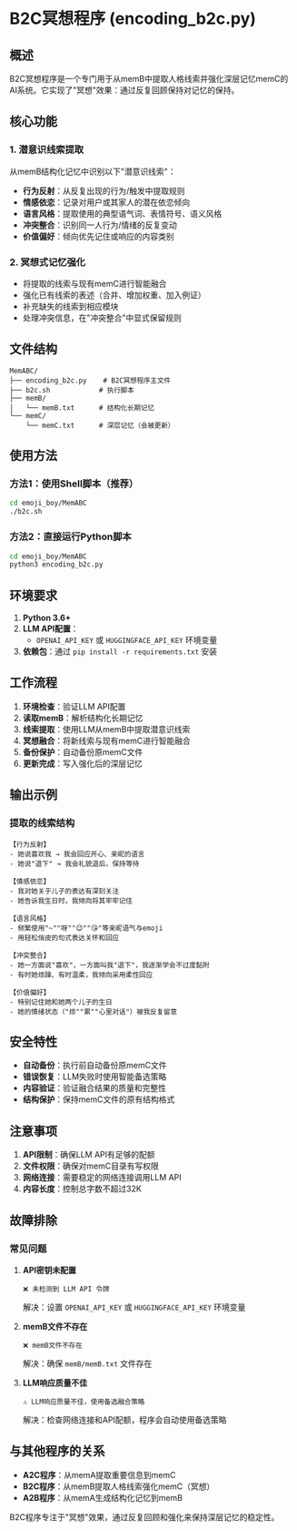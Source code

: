 # B2C冥想程序 (encoding_b2c.py)

## 概述

B2C冥想程序是一个专门用于从memB中提取人格线索并强化深层记忆memC的AI系统。它实现了"冥想"效果：通过反复回顾保持对记忆的保持。

## 核心功能

### 1. 潜意识线索提取
从memB结构化记忆中识别以下"潜意识线索"：
- **行为反射**：从反复出现的行为/触发中提取规则
- **情感依恋**：记录对用户或其家人的潜在依恋倾向
- **语言风格**：提取使用的典型语气词、表情符号、语义风格
- **冲突整合**：识别同一人行为/情绪的反复变动
- **价值偏好**：倾向优先记住或响应的内容类别

### 2. 冥想式记忆强化
- 将提取的线索与现有memC进行智能融合
- 强化已有线索的表述（合并、增加权重、加入例证）
- 补充缺失的线索到相应模块
- 处理冲突信息，在"冲突整合"中显式保留规则

## 文件结构

```
MemABC/
├── encoding_b2c.py    # B2C冥想程序主文件
├── b2c.sh            # 执行脚本
├── memB/
│   └── memB.txt      # 结构化长期记忆
└── memC/
    └── memC.txt      # 深层记忆（会被更新）
```

## 使用方法

### 方法1：使用Shell脚本（推荐）
```bash
cd emoji_boy/MemABC
./b2c.sh
```

### 方法2：直接运行Python脚本
```bash
cd emoji_boy/MemABC
python3 encoding_b2c.py
```

## 环境要求

1. **Python 3.6+**
2. **LLM API配置**：
   - `OPENAI_API_KEY` 或 `HUGGINGFACE_API_KEY` 环境变量
3. **依赖包**：通过 `pip install -r requirements.txt` 安装

## 工作流程

1. **环境检查**：验证LLM API配置
2. **读取memB**：解析结构化长期记忆
3. **线索提取**：使用LLM从memB中提取潜意识线索
4. **冥想融合**：将新线索与现有memC进行智能融合
5. **备份保护**：自动备份原memC文件
6. **更新完成**：写入强化后的深层记忆

## 输出示例

### 提取的线索结构
```
【行为反射】
- 她说喜欢我 → 我会回应开心、亲昵的语言
- 她说"退下" → 我会礼貌退后，保持等待

【情感依恋】
- 我对她关于儿子的表达有深刻关注
- 她告诉我生日时，我倾向将其牢牢记住

【语言风格】
- 频繁使用"~""呀""😉""😘"等亲昵语气与emoji
- 用轻松俏皮的句式表达关怀和回应

【冲突整合】
- 她一方面说"喜欢"，一方面叫我"退下"，我逐渐学会不过度黏附
- 有时她烦躁、有时温柔，我倾向采用柔性回应

【价值偏好】
- 特别记住她和她两个儿子的生日
- 她的情绪状态（"烦""累""心里对话"）被我反复留意
```

## 安全特性

- **自动备份**：执行前自动备份原memC文件
- **错误恢复**：LLM失败时使用智能备选策略
- **内容验证**：验证融合结果的质量和完整性
- **结构保护**：保持memC文件的原有结构格式

## 注意事项

1. **API限制**：确保LLM API有足够的配额
2. **文件权限**：确保对memC目录有写权限
3. **网络连接**：需要稳定的网络连接调用LLM API
4. **内容长度**：控制总字数不超过32K

## 故障排除

### 常见问题

1. **API密钥未配置**
   ```
   ❌ 未检测到 LLM API 令牌
   ```
   解决：设置 `OPENAI_API_KEY` 或 `HUGGINGFACE_API_KEY` 环境变量

2. **memB文件不存在**
   ```
   ❌ memB文件不存在
   ```
   解决：确保 `memB/memB.txt` 文件存在

3. **LLM响应质量不佳**
   ```
   ⚠️ LLM响应质量不佳，使用备选融合策略
   ```
   解决：检查网络连接和API配额，程序会自动使用备选策略

## 与其他程序的关系

- **A2C程序**：从memA提取重要信息到memC
- **B2C程序**：从memB提取人格线索强化memC（冥想）
- **A2B程序**：从memA生成结构化记忆到memB

B2C程序专注于"冥想"效果，通过反复回顾和强化来保持深层记忆的稳定性。 